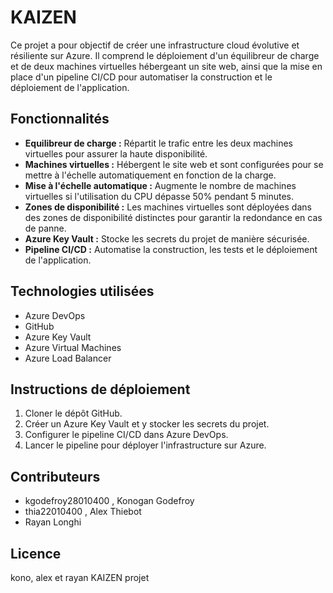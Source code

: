 # KAIZEN

Ce projet a pour objectif de créer une infrastructure cloud évolutive et résiliente sur Azure. Il comprend le déploiement d'un équilibreur de charge et de deux machines virtuelles hébergeant un site web, ainsi que la mise en place d'un pipeline CI/CD pour automatiser la construction et le déploiement de l'application.

## Fonctionnalités

* **Equilibreur de charge :** Répartit le trafic entre les deux machines virtuelles pour assurer la haute disponibilité.
* **Machines virtuelles :** Hébergent le site web et sont configurées pour se mettre à l'échelle automatiquement en fonction de la charge.
* **Mise à l'échelle automatique :** Augmente le nombre de machines virtuelles si l'utilisation du CPU dépasse 50% pendant 5 minutes.
* **Zones de disponibilité :** Les machines virtuelles sont déployées dans des zones de disponibilité distinctes pour garantir la redondance en cas de panne.
* **Azure Key Vault :** Stocke les secrets du projet de manière sécurisée.
* **Pipeline CI/CD :** Automatise la construction, les tests et le déploiement de l'application.

## Technologies utilisées

* Azure DevOps
* GitHub
* Azure Key Vault
* Azure Virtual Machines
* Azure Load Balancer

## Instructions de déploiement

1. Cloner le dépôt GitHub.
2. Créer un Azure Key Vault et y stocker les secrets du projet.
3. Configurer le pipeline CI/CD dans Azure DevOps.
4. Lancer le pipeline pour déployer l'infrastructure sur Azure.

## Contributeurs

* kgodefroy28010400 , Konogan Godefroy
* thia22010400      , Alex Thiebot
* Rayan Longhi

## Licence

kono, alex et rayan KAIZEN projet

